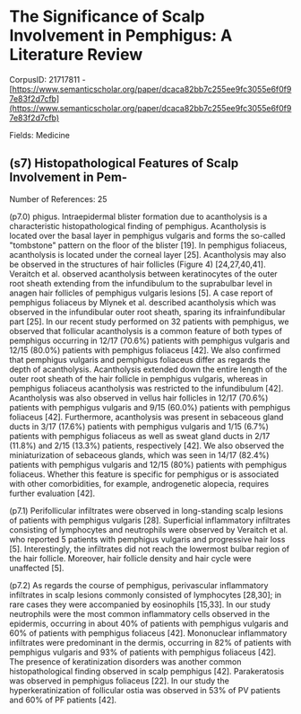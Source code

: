 # The Significance of Scalp Involvement in Pemphigus: A Literature Review

CorpusID: 21717811 - [https://www.semanticscholar.org/paper/dcaca82bb7c255ee9fc3055e6f0f97e83f2d7cfb](https://www.semanticscholar.org/paper/dcaca82bb7c255ee9fc3055e6f0f97e83f2d7cfb)

Fields: Medicine

## (s7) Histopathological Features of Scalp Involvement in Pem-
Number of References: 25

(p7.0) phigus. Intraepidermal blister formation due to acantholysis is a characteristic histopathological finding of pemphigus. Acantholysis is located over the basal layer in pemphigus vulgaris and forms the so-called "tombstone" pattern on the floor of the blister [19]. In pemphigus foliaceus, acantholysis is located under the corneal layer [25]. Acantholysis may also be observed in the structures of hair follicles (Figure 4) [24,27,40,41]. Veraitch et al. observed acantholysis between keratinocytes of the outer root sheath extending from the infundibulum to the suprabulbar level in anagen hair follicles of pemphigus vulgaris lesions [5]. A case report of pemphigus foliaceus by Mlynek et al. described acantholysis which was observed in the infundibular outer root sheath, sparing its infrainfundibular part [25]. In our recent study performed on 32 patients with pemphigus, we observed that follicular acantholysis is a common feature of both types of pemphigus occurring in 12/17 (70.6%) patients with pemphigus vulgaris and 12/15 (80.0%) patients with pemphigus foliaceus [42]. We also confirmed that pemphigus vulgaris and pemphigus foliaceus differ as regards the depth of acantholysis. Acantholysis extended down the entire length of the outer root sheath of the hair follicle in pemphigus vulgaris, whereas in pemphigus foliaceus acantholysis was restricted to the infundibulum [42]. Acantholysis was also observed in vellus hair follicles in 12/17 (70.6%) patients with pemphigus vulgaris and 9/15 (60.0%) patients with pemphigus foliaceus [42]. Furthermore, acantholysis was present in sebaceous gland ducts in 3/17 (17.6%) patients with pemphigus vulgaris and 1/15 (6.7%) patients with pemphigus foliaceus as well as sweat gland ducts in 2/17 (11.8%) and 2/15 (13.3%) patients, respectively [42]. We also observed the miniaturization of sebaceous glands, which was seen in 14/17 (82.4%) patients with pemphigus vulgaris and 12/15 (80%) patients with pemphigus foliaceus. Whether this feature is specific for pemphigus or is associated with other comorbidities, for example, androgenetic alopecia, requires further evaluation [42].

(p7.1) Perifollicular infiltrates were observed in long-standing scalp lesions of patients with pemphigus vulgaris [28]. Superficial inflammatory infiltrates consisting of lymphocytes and neutrophils were observed by Veraitch et al. who reported 5 patients with pemphigus vulgaris and progressive hair loss [5]. Interestingly, the infiltrates did not reach the lowermost bulbar region of the hair follicle. Moreover, hair follicle density and hair cycle were unaffected [5].

(p7.2) As regards the course of pemphigus, perivascular inflammatory infiltrates in scalp lesions commonly consisted of lymphocytes [28,30]; in rare cases they were accompanied by eosinophils [15,33]. In our study neutrophils were the most common inflammatory cells observed in the epidermis, occurring in about 40% of patients with pemphigus vulgaris and 60% of patients with pemphigus foliaceus [42]. Mononuclear inflammatory infiltrates were predominant in the dermis, occurring in 82% of patients with pemphigus vulgaris and 93% of patients with pemphigus foliaceus [42]. The presence of keratinization disorders was another common histopathological finding observed in scalp pemphigus [42]. Parakeratosis was observed in pemphigus foliaceus [22]. In our study the hyperkeratinization of follicular ostia was observed in 53% of PV patients and 60% of PF patients [42].
